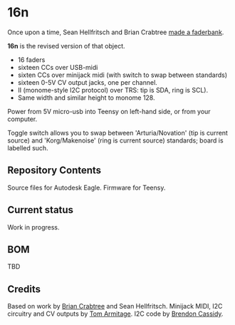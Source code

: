 # 16n

Once upon a time, Sean Hellfritsch and Brian Crabtree [made a faderbank][linespost].

**16n** is the revised version of that object.

* 16 faders
* sixteen CCs over USB-midi
* sixten CCs over minijack midi (with switch to swap between standards)
* sixteen 0-5V CV output jacks, one per channel.
* II (monome-style I2C protocol) over TRS: tip is SDA, ring is SCL).
* Same width and similar height to monome 128.

Power from 5V micro-usb into Teensy on left-hand side, or from your computer.

Toggle switch allows you to swap between 'Arturia/Novation' (tip is current source) and 'Korg/Makenoise' (ring is current source) standards; board is labelled such.

## Repository Contents

Source files for Autodesk Eagle. Firmware for Teensy.

## Current status

Work in progress.


## BOM

TBD

## Credits

Based on work by [Brian Crabtree][tehn] and Sean Hellfritsch. 
Minijack MIDI, I2C circuitry and CV outputs by [Tom Armitage][infovore].
I2C code by [Brendon Cassidy][bpcmusic].

[linespost]: https://llllllll.co/t/sixteen-n-faderbank/3643
[tehn]: https://github.com/tehn
[bpcmusic]: https://github.com/bpcmusic
[infovore]: https://github.com/infovore
